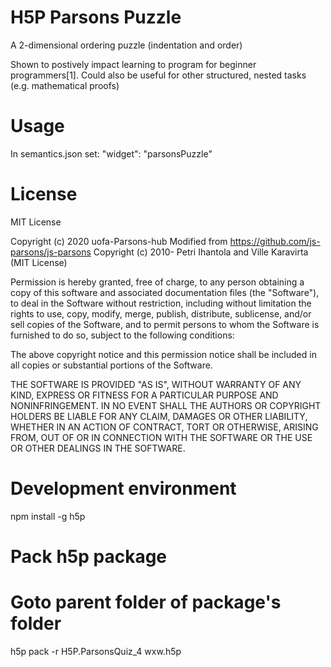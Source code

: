 # H5P Parsons Puzzle

A 2-dimensional ordering puzzle (indentation and order)

Shown to postively impact learning to program for beginner programmers[1].  Could also be useful for other structured, nested tasks (e.g. mathematical proofs)

# Usage

In semantics.json set:
"widget": "parsonsPuzzle"

# License

MIT License

Copyright (c) 2020 uofa-Parsons-hub
Modified from https://github.com/js-parsons/js-parsons Copyright (c) 2010- Petri Ihantola and Ville Karavirta (MIT License)

Permission is hereby granted, free of charge, to any person obtaining a copy of this software and associated documentation files (the "Software"), to deal in the Software without restriction, including without limitation the rights to use, copy, modify, merge, publish, distribute, sublicense, and/or sell copies of the Software, and to permit persons to whom the Software is furnished to do so, subject to the following conditions:

The above copyright notice and this permission notice shall be included in all copies or substantial portions of the Software.

THE SOFTWARE IS PROVIDED "AS IS", WITHOUT WARRANTY OF ANY KIND, EXPRESS OR FITNESS FOR A PARTICULAR PURPOSE AND NONINFRINGEMENT. IN NO EVENT SHALL THE AUTHORS OR COPYRIGHT HOLDERS BE LIABLE FOR ANY CLAIM, DAMAGES OR OTHER LIABILITY, WHETHER IN AN ACTION OF CONTRACT, TORT OR OTHERWISE, ARISING FROM, OUT OF OR IN CONNECTION WITH THE SOFTWARE OR THE USE OR OTHER DEALINGS IN THE SOFTWARE.

# Development environment

npm install -g h5p

# Pack h5p package
# Goto parent folder of package's folder

h5p pack -r H5P.ParsonsQuiz_4 wxw.h5p
